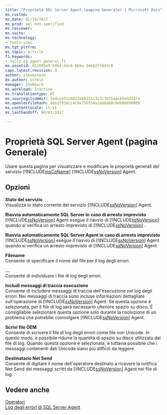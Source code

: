 ```yaml
---
title: "Proprietà SQL Server Agent (pagina Generale) | Microsoft Docs"
ms.custom: 
ms.date: 01/19/2017
ms.prod: sql-non-specified
ms.reviewer: 
ms.suite: 
ms.technology:
- tools-ssms
ms.tgt_pltfrm: 
ms.topic: article
f1_keywords:
- sql13.ag.agent.general.f1
ms.assetid: b51601e9-5454-43c6-bb5e-24eb2ff043c8
caps.latest.revision: 4
author: stevestein
ms.author: sstein
manager: jhubbard
ms.workload: Inactive
ms.translationtype: HT
ms.sourcegitcommit: 2edcce51c6822a89151c3c3c76fbaacb5edd54f4
ms.openlocfilehash: 4da1f93dcc4c6e75b554a1a6dab8cbeb86096009
ms.contentlocale: it-it
ms.lasthandoff: 08/03/2017

---
```

# <a name="sql-server-agent-properties-general-page"></a>Proprietà SQL Server Agent (pagina Generale)
Usare questa pagina per visualizzare e modificare le proprietà generali del servizio [!INCLUDE[msCoName](../../includes/msconame_md.md)] [!INCLUDE[ssNoVersion](../../includes/ssnoversion_md.md)] Agent.  
  
## <a name="options"></a>Opzioni  
**Stato del servizio**  
Visualizza lo stato corrente del servizio [!INCLUDE[ssNoVersion](../../includes/ssnoversion_md.md)] Agent.  
  
**Riavvia automaticamente SQL Server in caso di arresto imprevisto**  
[!INCLUDE[ssNoVersion](../../includes/ssnoversion_md.md)] Agent esegue il riavvio di [!INCLUDE[ssNoVersion](../../includes/ssnoversion_md.md)] quando si verifica un arresto imprevisto di [!INCLUDE[ssNoVersion](../../includes/ssnoversion_md.md)] .  
  
**Riavvia automaticamente SQL Server Agent in caso di arresto imprevisto**  
[!INCLUDE[ssNoVersion](../../includes/ssnoversion_md.md)] esegue il riavvio di [!INCLUDE[ssNoVersion](../../includes/ssnoversion_md.md)] Agent quando si verifica un arresto imprevisto di [!INCLUDE[ssNoVersion](../../includes/ssnoversion_md.md)] Agent.  
  
**Filename**  
Consente di specificare il nome del file per il log degli errori.  
  
**...**  
Consente di individuare i file di log degli errori.  
  
**Includi messaggi di traccia esecuzione**  
Consente di includere messaggi di traccia dell'esecuzione nel log degli errori. Nei messaggi di traccia sono incluse informazioni dettagliate sull'operazione di [!INCLUDE[ssNoVersion](../../includes/ssnoversion_md.md)] Agent. Se questa opzione è selezionata, per il file di log sarà necessario ulteriore spazio su disco. È consigliabile selezionare questa opzione solo durante la risoluzione di un problema che potrebbe coinvolgere [!INCLUDE[ssNoVersion](../../includes/ssnoversion_md.md)] Agent.  
  
**Scrivi file OEM**  
Consente di scrivere il file di log degli errori come file non Unicode. In questo modo, è possibile ridurre la quantità di spazio su disco utilizzata dal file di log. Quando questa opzione è selezionata, è tuttavia possibile che i messaggi contenenti dati Unicode siano più difficili da leggere.  
  
**Destinatario Net Send**  
Consente di digitare il nome dell'operatore destinato a ricevere la notifica Net Send dei messaggi scritti da [!INCLUDE[ssNoVersion](../../includes/ssnoversion_md.md)] Agent nel file di log.  
  
## <a name="see-also"></a>Vedere anche  
[Operatori](../../ssms/agent/operators.md)  
[Log degli errori di SQL Server Agent](../../ssms/agent/sql-server-agent-error-log.md)  
  

